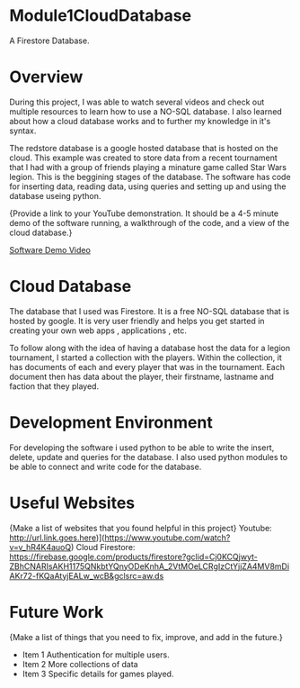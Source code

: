 # Module1CloudDatabase
A Firestore Database.



# Overview

During this project, I was able to watch several videos and check out multiple resources to learn how to use a NO-SQL database. I also learned about how a cloud database works and to further my knowledge in it's syntax.

The redstore database is a google hosted database that is hosted on the cloud. This example was created to store data from a recent tournament that I had with a group of friends playing a minature game called Star Wars legion. This is the beggining stages of the database. The software has code for inserting data, reading data, using queries and setting up and using the database useing python.

{Provide a link to your YouTube demonstration.  It should be a 4-5 minute demo of the software running, a walkthrough of the code, and a view of the cloud database.}

[Software Demo Video](http://youtube.link.goes.here)

# Cloud Database

The database that I used was Firestore. It is a free NO-SQL database that is hosted by google. It is very user friendly and helps you get started in creating your own web apps , applications , etc.

To follow along with the idea of having a database host the data for a legion tournament, I started a collection with the players. Within the collection, it has documents of each and every player that was in the tournament. Each document then has data about the player, their firstname, lastname and faction that they played.

# Development Environment

For developing the software i used python to be able to write the insert, delete, update and queries for the database. I also used python modules to be able to connect and write code for the database.

# Useful Websites

{Make a list of websites that you found helpful in this project}
Youtube: http://url.link.goes.here)](https://www.youtube.com/watch?v=v_hR4K4auoQ)
Cloud Firestore: https://firebase.google.com/products/firestore?gclid=Cj0KCQjwyt-ZBhCNARIsAKH1175QNkbtYQnyODeKnhA_2VtMOeLCRgIzCtYjjZA4MV8mDiAKr72-fKQaAtyjEALw_wcB&gclsrc=aw.ds

# Future Work

{Make a list of things that you need to fix, improve, and add in the future.}
* Item 1 Authentication for multiple users. 
* Item 2 More collections of data 
* Item 3 Specific details for games played.
